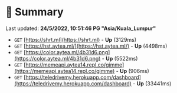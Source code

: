 # 📖 Summary
Last updated: **24/5/2022, 10:51:46 PG "Asia/Kuala_Lumpur"**

- `GET` [https://shrt.ml](https://shrt.ml) - **Up** (3129ms)
- `GET` [https://hst.aytea.ml/](https://hst.aytea.ml/) - **Up** (4498ms)
- `GET` [https://color.aytea.ml/4b31d6.png](https://color.aytea.ml/4b31d6.png) - **Up** (5522ms)
- `GET` [https://memeapi.aytea14.repl.co/gimme](https://memeapi.aytea14.repl.co/gimme) - **Up** (906ms)
- `GET` [https://teledrivemy.herokuapp.com/dashboard](https://teledrivemy.herokuapp.com/dashboard) - **Up** (33441ms)
